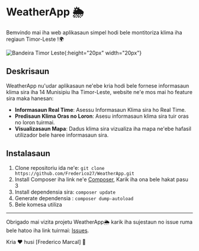 # WeatherApp 🌦️

Bemvindo mai iha web aplikasaun simpel hodi bele montitoriza klima iha regiaun Timor-Leste !🌍

![Bandeira Timor Leste](https://upload.wikimedia.org/wikipedia/commons/2/26/Flag_of_East_Timor.svg){:height="20px" width="20px"}

## Deskrisaun

WeatherApp nu'udar aplikasaun ne'ebe kria hodi bele fornese informasaun klima sira iha 14 Munisipiu Iha Timor-Leste,  website ne'e mos mai ho feature sira maka hanesan:

- **Informasaun Real Time**: Asessu Informasaun Klima sira ho Real Time.
- **Predisaun Klima Oras no Loron**: Asesu informasaun klima sira tuir oras no loron tuirmai.
- **Visualizasaun Mapa**: Dadus klima sira vizualiza iha mapa ne'ebe hafasil utilizador bele haree informasaun sira.

## Instalasaun

1. Clone repositoriu ida ne'e: `git clone https://github.com/Frederico27/WeatherApp.git`
2. Install Composer iha link ne'e [Composer](https://getcomposer.org/), Karik iha ona bele hakat pasu 3
3. Install dependensia sira: `composer update`
4. Generate dependensia : `composer dump-autoload`
5. Bele komesa utiliza
---

Obrigado mai vizita projetu WeatherApp🌦️ karik iha sujestaun no issue ruma bele hatoo iha link tuirmai: [Issues](https://github.com/Frederico27/WeatherApp/issues).

Kria ❤️ husi [Frederico Marcal] 🚀
